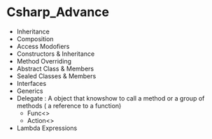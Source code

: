 # Csharp_Advance

- Inheritance
- Composition
- Access Modofiers 
- Constructors & Inheritance
- Method Overriding
- Abstract Class & Members
- Sealed Classes & Members
- Interfaces
- Generics
- Delegate : A object that knowshow to call a method or a group of methods ( a reference to a function)
    - Func<>
    - Action<>
- Lambda Expressions 
